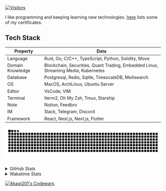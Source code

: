 <!-- markdownlint-disable MD041 MD010 MD033 -->
[![Visitors](https://api.visitorbadge.io/api/daily?path=Akagi201%2FAkagi201&label=Visitors%20Today&countColor=%2337d67a)](https://visitorbadge.io/status?path=Akagi201%2FAkagi201)

I like programming and keeping learning new technologies. [here](https://github.com/Akagi201/blockchain) lists some of my certificates.

## Tech Stack

| Property         	| Data                                                                               	|
|------------------	|------------------------------------------------------------------------------------	|
| Language         	| Rust, Go, C/C++, TypeScript, Python, Solidity, Move                                 |
| Domain Knowledge 	| Blockchain, Securities, Quant Trading, Embedded Linux, Streaming Media, Kubernetes 	|
| Database         	| Postgresql, Redis, Sqlite, TimescaleDB, Meilisearch                                 |
| OS               	| MacOS, ArchLinux, Ubuntu Server                                                     |
| Editor           	| VsCode, VIM                                                                        	|
| Terminal          | Iterm2, Oh My Zsh, Tmux, Starship                                                   |
| Note             	| Notion, Feedbro                                                                    	|
| IM               	| Slack, Telegram, Discord                                                            |
| Framework         | React, Nest.js, Next.js, Flutter                                                   	|

[![github contribution grid snake animation](https://raw.githubusercontent.com/Akagi201/Akagi201/output/github-contribution-grid-snake.svg#gh-light-mode-only)](https://github.com/Akagi201)

<details>
<summary>GitHub Stats</summary>
  <a href="https://github.com/Akagi201"><img alt="Profile Detail" src="https://raw.githubusercontent.com/Akagi201/Akagi201/master/profile-summary-card-output/dracula/0-profile-details.svg" /></a>
  <a href="https://github.com/Akagi201"><img alt="Github Stats" src="https://raw.githubusercontent.com/Akagi201/Akagi201/master/profile-summary-card-output/dracula/3-stats.svg" /></a>
  <a href="https://github.com/Akagi201"><img alt="Lang By Commits" src="https://raw.githubusercontent.com/Akagi201/Akagi201/master/profile-summary-card-output/dracula/2-most-commit-language.svg" /></a>
</details>

<details>
<summary>Wakatime Stats</summary>
<br>

<!--START_SECTION:waka-->

```txt
From: 12 February 2024 - To: 19 February 2024

Total Time: 58 hrs 33 mins

Other        53 hrs 19 mins  ██████████████████████▓░░   91.06 %
sh           2 hrs 48 mins   █▒░░░░░░░░░░░░░░░░░░░░░░░   04.80 %
Rust         44 mins         ▒░░░░░░░░░░░░░░░░░░░░░░░░   01.25 %
Go           20 mins         ░░░░░░░░░░░░░░░░░░░░░░░░░   00.57 %
Markdown     18 mins         ░░░░░░░░░░░░░░░░░░░░░░░░░   00.54 %
SQL          15 mins         ░░░░░░░░░░░░░░░░░░░░░░░░░   00.43 %
TOML         10 mins         ░░░░░░░░░░░░░░░░░░░░░░░░░   00.29 %
Bash         9 mins          ░░░░░░░░░░░░░░░░░░░░░░░░░   00.27 %
Solidity     7 mins          ░░░░░░░░░░░░░░░░░░░░░░░░░   00.22 %
TypeScript   4 mins          ░░░░░░░░░░░░░░░░░░░░░░░░░   00.14 %
```

<!--END_SECTION:waka-->

</details>

<a href="https://www.codewars.com/users/Akagi201"><img alt="Akagi201's Codewars" src="https://www.codewars.com/users/Akagi201/badges/small"></a>
